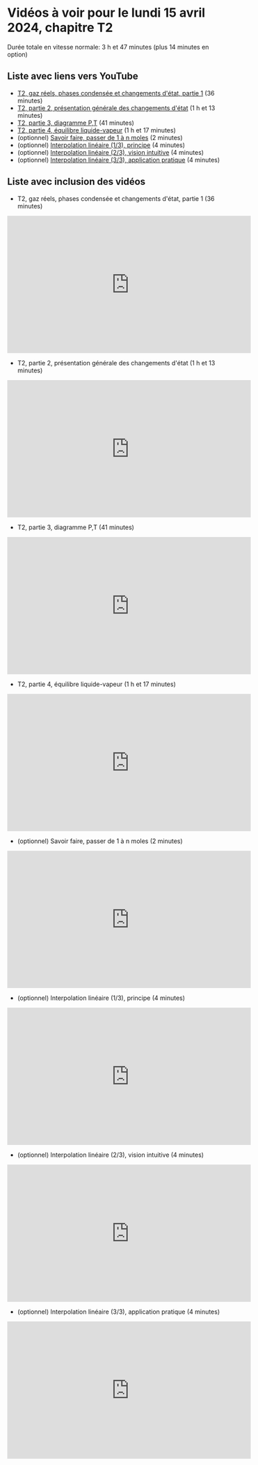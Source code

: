 
# Vidéos à voir pour le lundi 15 avril 2024, chapitre T2

Durée totale en vitesse normale: 3 h et 47 minutes (plus 14 minutes en option)

## Liste avec liens vers YouTube

*  [T2, gaz réels, phases condensée et changements d'état, partie 1](https://youtu.be/ijNMe-uezY4) (36 minutes)
*  [T2, partie 2, présentation générale des changements d'état](https://youtu.be/CuhtpmLiEeE) (1 h et 13 minutes)
*  [T2, partie 3, diagramme P,T](https://youtu.be/1ALJnYm5ZHM) (41 minutes)
*  [T2, partie 4, équilibre liquide-vapeur](https://youtu.be/HH0Fcz-rouY) (1 h et 17 minutes)
* (optionnel) [Savoir faire, passer de 1 à n moles](https://youtu.be/eoyVSGgZaAk) (2 minutes)
* (optionnel) [Interpolation linéaire (1/3), principe](https://youtu.be/xhCcHVWayjA) (4 minutes)
* (optionnel) [Interpolation linéaire (2/3), vision intuitive](https://youtu.be/S3VTX_4CyQ8) (4 minutes)
* (optionnel) [Interpolation linéaire (3/3), application pratique](https://youtu.be/Bgi1SMRQ2vA) (4 minutes)

## Liste avec inclusion des vidéos

*  T2, gaz réels, phases condensée et changements d'état, partie 1 (36 minutes)

 <div style="text-align:center">
<iframe width="560" height="315" src="https://www.youtube.com/embed/ijNMe-uezY4" title="YouTube video player" frameborder="0" allow="accelerometer; autoplay; clipboard-write; encrypted-media; gyroscope; picture-in-picture" allowfullscreen></iframe>
</div>
 

*  T2, partie 2, présentation générale des changements d'état (1 h et 13 minutes)

 <div style="text-align:center">
<iframe width="560" height="315" src="https://www.youtube.com/embed/CuhtpmLiEeE" title="YouTube video player" frameborder="0" allow="accelerometer; autoplay; clipboard-write; encrypted-media; gyroscope; picture-in-picture" allowfullscreen></iframe>
</div>
 

*  T2, partie 3, diagramme P,T (41 minutes)

 <div style="text-align:center">
<iframe width="560" height="315" src="https://www.youtube.com/embed/1ALJnYm5ZHM" title="YouTube video player" frameborder="0" allow="accelerometer; autoplay; clipboard-write; encrypted-media; gyroscope; picture-in-picture" allowfullscreen></iframe>
</div>
 

*  T2, partie 4, équilibre liquide-vapeur (1 h et 17 minutes)

 <div style="text-align:center">
<iframe width="560" height="315" src="https://www.youtube.com/embed/HH0Fcz-rouY" title="YouTube video player" frameborder="0" allow="accelerometer; autoplay; clipboard-write; encrypted-media; gyroscope; picture-in-picture" allowfullscreen></iframe>
</div>
 

* (optionnel) Savoir faire, passer de 1 à n moles (2 minutes)

 <div style="text-align:center">
<iframe width="560" height="315" src="https://www.youtube.com/embed/eoyVSGgZaAk" title="YouTube video player" frameborder="0" allow="accelerometer; autoplay; clipboard-write; encrypted-media; gyroscope; picture-in-picture" allowfullscreen></iframe>
</div>
 

* (optionnel) Interpolation linéaire (1/3), principe (4 minutes)

 <div style="text-align:center">
<iframe width="560" height="315" src="https://www.youtube.com/embed/xhCcHVWayjA" title="YouTube video player" frameborder="0" allow="accelerometer; autoplay; clipboard-write; encrypted-media; gyroscope; picture-in-picture" allowfullscreen></iframe>
</div>
 

* (optionnel) Interpolation linéaire (2/3), vision intuitive (4 minutes)

 <div style="text-align:center">
<iframe width="560" height="315" src="https://www.youtube.com/embed/S3VTX_4CyQ8" title="YouTube video player" frameborder="0" allow="accelerometer; autoplay; clipboard-write; encrypted-media; gyroscope; picture-in-picture" allowfullscreen></iframe>
</div>
 

* (optionnel) Interpolation linéaire (3/3), application pratique (4 minutes)

 <div style="text-align:center">
<iframe width="560" height="315" src="https://www.youtube.com/embed/Bgi1SMRQ2vA" title="YouTube video player" frameborder="0" allow="accelerometer; autoplay; clipboard-write; encrypted-media; gyroscope; picture-in-picture" allowfullscreen></iframe>
</div>
 

